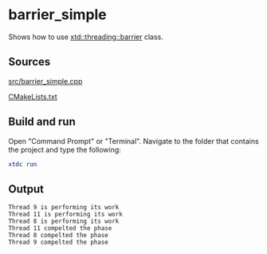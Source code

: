 # barrier_simple

Shows how to use [xtd::threading::barrier](https:gammasoft71.github.io/xtd/reference_guides/latest/classxtd_1_1threading_1_1barrier.html) class.

## Sources

[src/barrier_simple.cpp](src/barrier_simple.cpp)

[CMakeLists.txt](CMakeLists.txt)

## Build and run

Open "Command Prompt" or "Terminal". Navigate to the folder that contains the project and type the following:

```cmake
xtdc run
```

## Output

```
Thread 9 is performing its work
Thread 11 is performing its work
Thread 8 is performing its work
Thread 11 compelted the phase
Thread 8 compelted the phase
Thread 9 compelted the phase
```
